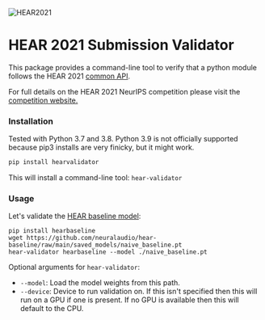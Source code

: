 ![HEAR2021](https://neuralaudio.ai/assets/img/hear-header-sponsor.jpg)
# HEAR 2021 Submission Validator

This package provides a command-line tool to verify that a python module follows the
HEAR 2021 [common API](https://neuralaudio.ai/hear2021-holistic-evaluation-of-audio-representations.html#common-api).

For full details on the HEAR 2021 NeurIPS competition please visit the
[competition website.](https://neuralaudio.ai/hear2021-holistic-evaluation-of-audio-representations.html)

### Installation

Tested with Python 3.7 and 3.8. Python 3.9 is not officially supported
because pip3 installs are very finicky, but it might work.

```python
pip install hearvalidator
```
This will install a command-line tool: `hear-validator`

### Usage

Let's validate the [HEAR baseline model](https://github.com/neuralaudio/hear-baseline):
```
pip install hearbaseline
wget https://github.com/neuralaudio/hear-baseline/raw/main/saved_models/naive_baseline.pt
hear-validator hearbaseline --model ./naive_baseline.pt
```

Optional arguments for `hear-validator`:

 * `--model`: Load the model weights from this path.
 * `--device`: Device to run validation on. If this isn't specified then this
 will run on a GPU if one is present. If no GPU is available then this will
 default to the CPU.
